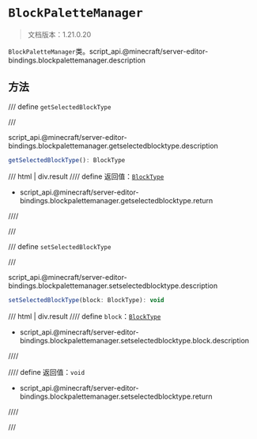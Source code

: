# `BlockPaletteManager`

> 文档版本：1.21.0.20

`BlockPaletteManager`类。script_api.@minecraft/server-editor-bindings.blockpalettemanager.description

## 方法

/// define
`getSelectedBlockType`


///

script_api.@minecraft/server-editor-bindings.blockpalettemanager.getselectedblocktype.description

```js
getSelectedBlockType(): BlockType
```

/// html | div.result
//// define
返回值：[`BlockType`](../../server/beta/blocktype.md)

- script_api.@minecraft/server-editor-bindings.blockpalettemanager.getselectedblocktype.return


////

///


/// define
`setSelectedBlockType`


///

script_api.@minecraft/server-editor-bindings.blockpalettemanager.setselectedblocktype.description

```js
setSelectedBlockType(block: BlockType): void
```

/// html | div.result
//// define
`block`：[`BlockType`](../../server/beta/blocktype.md)

- script_api.@minecraft/server-editor-bindings.blockpalettemanager.setselectedblocktype.block.description


////

//// define
返回值：`void`

- script_api.@minecraft/server-editor-bindings.blockpalettemanager.setselectedblocktype.return


////

///


